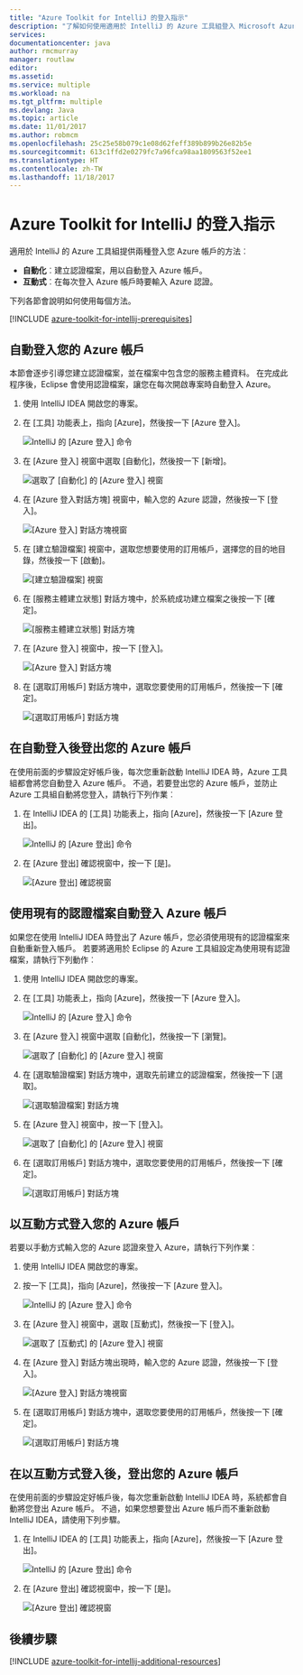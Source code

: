 ```yaml
---
title: "Azure Toolkit for IntelliJ 的登入指示"
description: "了解如何使用適用於 IntelliJ 的 Azure 工具組登入 Microsoft Azure。"
services: 
documentationcenter: java
author: rmcmurray
manager: routlaw
editor: 
ms.assetid: 
ms.service: multiple
ms.workload: na
ms.tgt_pltfrm: multiple
ms.devlang: Java
ms.topic: article
ms.date: 11/01/2017
ms.author: robmcm
ms.openlocfilehash: 25c25e58b079c1e08d62feff389b899b26e82b5e
ms.sourcegitcommit: 613c1ffd2e0279fc7a96fca98aa1809563f52ee1
ms.translationtype: HT
ms.contentlocale: zh-TW
ms.lasthandoff: 11/18/2017
---
```

# <a name="sign-in-instructions-for-the-azure-toolkit-for-intellij"></a>Azure Toolkit for IntelliJ 的登入指示

適用於 IntelliJ 的 Azure 工具組提供兩種登入您 Azure 帳戶的方法︰

  * **自動化**︰建立認證檔案，用以自動登入 Azure 帳戶。
  * **互動式**︰在每次登入 Azure 帳戶時要輸入 Azure 認證。

下列各節會說明如何使用每個方法。

[!INCLUDE [azure-toolkit-for-intellij-prerequisites](../includes/azure-toolkit-for-intellij-prerequisites.md)]

## <a name="sign-in-to-your-azure-account-automatically"></a>自動登入您的 Azure 帳戶

本節會逐步引導您建立認證檔案，並在檔案中包含您的服務主體資料。 在完成此程序後，Eclipse 會使用認證檔案，讓您在每次開啟專案時自動登入 Azure。

1. 使用 IntelliJ IDEA 開啟您的專案。

1. 在 [工具] 功能表上，指向 [Azure]，然後按一下 [Azure 登入]。

   ![IntelliJ 的 [Azure 登入] 命令][A01]

1. 在 [Azure 登入] 視窗中選取 [自動化]，然後按一下 [新增]。

   ![選取了 [自動化] 的 [Azure 登入] 視窗][A02]

1. 在 [Azure 登入對話方塊] 視窗中，輸入您的 Azure 認證，然後按一下 [登入]。

   ![[Azure 登入] 對話方塊視窗][A03]

1. 在 [建立驗證檔案] 視窗中，選取您想要使用的訂用帳戶，選擇您的目的地目錄，然後按一下 [啟動]。

   ![[建立驗證檔案] 視窗][A04]

1. 在 [服務主體建立狀態] 對話方塊中，於系統成功建立檔案之後按一下 [確定]。

   ![[服務主體建立狀態] 對話方塊][A05]

1. 在 [Azure 登入] 視窗中，按一下 [登入]。

   ![[Azure 登入] 對話方塊][A06]

1. 在 [選取訂用帳戶] 對話方塊中，選取您要使用的訂用帳戶，然後按一下 [確定]。

   ![[選取訂用帳戶] 對話方塊][A07]

## <a name="sign-out-of-your-azure-account-after-you-have-signed-in-automatically"></a>在自動登入後登出您的 Azure 帳戶

在使用前面的步驟設定好帳戶後，每次您重新啟動 IntelliJ IDEA 時，Azure 工具組都會將您自動登入 Azure 帳戶。 不過，若要登出您的 Azure 帳戶，並防止 Azure 工具組自動將您登入，請執行下列作業︰

1. 在 IntelliJ IDEA 的 [工具] 功能表上，指向 [Azure]，然後按一下 [Azure 登出]。

   ![IntelliJ 的 [Azure 登出] 命令][L01]

1. 在 [Azure 登出] 確認視窗中，按一下 [是]。

   ![[Azure 登出] 確認視窗][L03]

## <a name="sign-in-to-your-azure-account-automatically-by-using-an-existing-credentials-file"></a>使用現有的認證檔案自動登入 Azure 帳戶

如果您在使用 IntelliJ IDEA 時登出了 Azure 帳戶，您必須使用現有的認證檔案來自動重新登入帳戶。 若要將適用於 Eclipse 的 Azure 工具組設定為使用現有認證檔案，請執行下列動作︰

1. 使用 IntelliJ IDEA 開啟您的專案。

1. 在 [工具] 功能表上，指向 [Azure]，然後按一下 [Azure 登入]。

   ![IntelliJ 的 [Azure 登入] 命令][A01]

1. 在 [Azure 登入] 視窗中選取 [自動化]，然後按一下 [瀏覽]。

   ![選取了 [自動化] 的 [Azure 登入] 視窗][A02]

1. 在 [選取驗證檔案] 對話方塊中，選取先前建立的認證檔案，然後按一下 [選取]。

   ![[選取驗證檔案] 對話方塊][A08]

1. 在 [Azure 登入] 視窗中，按一下 [登入]。

   ![選取了 [自動化] 的 [Azure 登入] 視窗][A06]

1. 在 [選取訂用帳戶] 對話方塊中，選取您要使用的訂用帳戶，然後按一下 [確定]。

   ![[選取訂用帳戶] 對話方塊][A07]

## <a name="sign-in-to-your-azure-account-interactively"></a>以互動方式登入您的 Azure 帳戶

若要以手動方式輸入您的 Azure 認證來登入 Azure，請執行下列作業︰

1. 使用 IntelliJ IDEA 開啟您的專案。

1. 按一下 [工具]，指向 [Azure]，然後按一下 [Azure 登入]。

   ![IntelliJ 的 [Azure 登入] 命令][I01]

1. 在 [Azure 登入] 視窗中，選取 [互動式]，然後按一下 [登入]。

   ![選取了 [互動式] 的 [Azure 登入] 視窗][I02]

1. 在 [Azure 登入] 對話方塊出現時，輸入您的 Azure 認證，然後按一下 [登入]。

   ![[Azure 登入] 對話方塊視窗][I03]

1. 在 [選取訂用帳戶] 對話方塊中，選取您要使用的訂用帳戶，然後按一下 [確定]。

   ![[選取訂用帳戶] 對話方塊][I04]

## <a name="sign-out-of-your-azure-account-after-you-have-signed-in-interactively"></a>在以互動方式登入後，登出您的 Azure 帳戶

在使用前面的步驟設定好帳戶後，每次您重新啟動 IntelliJ IDEA 時，系統都會自動將您登出 Azure 帳戶。 不過，如果您想要登出 Azure 帳戶而不重新啟動 IntelliJ IDEA，請使用下列步驟。

1. 在 IntelliJ IDEA 的 [工具] 功能表上，指向 [Azure]，然後按一下 [Azure 登出]。

   ![IntelliJ 的 [Azure 登出] 命令][L01]

1. 在 [Azure 登出] 確認視窗中，按一下 [是]。

   ![[Azure 登出] 確認視窗][L02]

## <a name="next-steps"></a>後續步驟

[!INCLUDE [azure-toolkit-for-intellij-additional-resources](../includes/azure-toolkit-for-intellij-additional-resources.md)]

<!-- URL List -->

<!-- IMG List -->

[I01]: media/azure-toolkit-for-intellij-sign-in-instructions/I01.png
[I02]: media/azure-toolkit-for-intellij-sign-in-instructions/I02.png
[I03]: media/azure-toolkit-for-intellij-sign-in-instructions/I03.png
[I04]: media/azure-toolkit-for-intellij-sign-in-instructions/I04.png

[A01]: media/azure-toolkit-for-intellij-sign-in-instructions/A01.png
[A02]: media/azure-toolkit-for-intellij-sign-in-instructions/A02.png
[A03]: media/azure-toolkit-for-intellij-sign-in-instructions/A03.png
[A04]: media/azure-toolkit-for-intellij-sign-in-instructions/A04.png
[A05]: media/azure-toolkit-for-intellij-sign-in-instructions/A05.png
[A06]: media/azure-toolkit-for-intellij-sign-in-instructions/A06.png
[A07]: media/azure-toolkit-for-intellij-sign-in-instructions/A07.png
[A08]: media/azure-toolkit-for-intellij-sign-in-instructions/A08.png

[L01]: media/azure-toolkit-for-intellij-sign-in-instructions/L01.png
[L02]: media/azure-toolkit-for-intellij-sign-in-instructions/L02.png
[L03]: media/azure-toolkit-for-intellij-sign-in-instructions/L03.png
